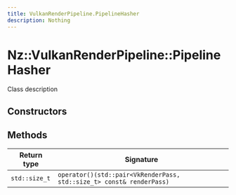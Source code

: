 ```yaml
---
title: VulkanRenderPipeline.PipelineHasher
description: Nothing
---
```


# Nz::VulkanRenderPipeline::PipelineHasher

Class description

## Constructors


## Methods

| Return type | Signature |
| ----------- | --------- |
| `std::size_t` | `operator()(std::pair<VkRenderPass, std::size_t> const& renderPass)` |
